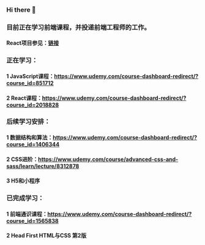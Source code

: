 ### Hi there 👋
### 目前正在学习前端课程，并投递前端工程师的工作。
#### React项目参见：[链接](https://github.com/ajiang13260/cocktail-list)

### 正在学习：
#### 1 JavaScript课程：https://www.udemy.com/course-dashboard-redirect/?course_id=851712
#### 2 React课程：https://www.udemy.com/course-dashboard-redirect/?course_id=2018828
### 后续学习安排：
#### 1 数据结构和算法：https://www.udemy.com/course-dashboard-redirect/?course_id=1406344
#### 2 CSS进阶：https://www.udemy.com/course/advanced-css-and-sass/learn/lecture/8312878
#### 3 H5和小程序
### 已完成学习：
#### 1 前端通识课程：https://www.udemy.com/course-dashboard-redirect/?course_id=1565838
#### 2 Head First HTML与CSS 第2版

<!--
**ajiang13260/ajiang13260** is a ✨ _special_ ✨ repository because its `README.md` (this file) appears on your GitHub profile.

Here are some ideas to get you started:

- 🔭 I’m currently working on ...
- 🌱 I’m currently learning ...
- 👯 I’m looking to collaborate on ...
- 🤔 I’m looking for help with ...
- 💬 Ask me about ...
- 📫 How to reach me: ...
- 😄 Pronouns: ...
- ⚡ Fun fact: ...
-->
